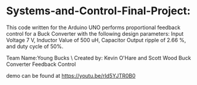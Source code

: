 # Systems-and-Control-Final-Project: 

This code written for the Arduino UNO performs proportional feedback control for a Buck Converter with the following design parameters: Input Voltage 7 V, Inductor Value of 500 uH, Capacitor Output ripple of 2.66 %, and duty cycle of 50%.

Team Name:Young Bucks
\\
Created by: Kevin O'Hare and Scott Wood
Buck Converter Feedback Control

demo can be found at https://youtu.be/rId5YJTR0B0
